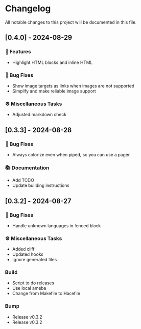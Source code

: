 # Changelog

All notable changes to this project will be documented in this file.

## [0.4.0] - 2024-08-29

### 🚀 Features

- Highlight HTML blocks and inline HTML

### 🐛 Bug Fixes

- Show image targets as links when images are not supported
- Simplify and make reliable image support

### ⚙️ Miscellaneous Tasks

- Adjusted markdown check

## [0.3.3] - 2024-08-28

### 🐛 Bug Fixes

- Always colorize even when piped, so you can use a pager

### 📚 Documentation

- Add TODO
- Update building instructions

## [0.3.2] - 2024-08-27

### 🐛 Bug Fixes

- Handle unknown languages in fenced block

### ⚙️ Miscellaneous Tasks

- Added cliff
- Updated hooks
- Ignore generated files

### Build

- Script to do releases
- Use local ameba
- Change from Makefile to Hacefile

### Bump

- Release v0.3.2
- Release v0.3.2

<!-- generated by git-cliff -->
